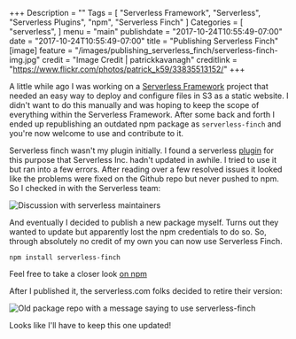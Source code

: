 +++
Description = ""
Tags = [
  "Serverless Framework",
  "Serverless",
  "Serverless Plugins",
  "npm",
  "Serverless Finch"
]
Categories = [
  "serverless",
]
menu = "main"
publishdate = "2017-10-24T10:55:49-07:00"
date = "2017-10-24T10:55:49-07:00"
title = "Publishing Serverless Finch"
[image]
    feature = "/images/publishing_serverless_finch/serverless-finch-img.jpg"
    credit = "Image Credit | patrickkavanagh"
    creditlink = "https://www.flickr.com/photos/patrick_k59/33835513152/"
+++

A little while ago I was working on a [Serverless Framework](serverless.com) project that needed an easy way to deploy and configure files in S3 as a static website. I didn't want to do this manually and was hoping to keep the scope of everything within the Serverless Framework. After some back and forth I ended up republishing an outdated npm package as `serverless-finch` and you're now welcome to use and contribute to it.

<!--more-->

Serverless finch wasn't my plugin initially. I found a serverless [plugin](https://github.com/serverless/serverless-client-s3) for this purpose that Serverless Inc. hadn't updated in awhile. I tried to use it but ran into a few errors. After reading over a few resolved issues it looked like the problems were fixed on the Github repo but never pushed to npm. So I checked in with the Serverless team:

![Discussion with serverless maintainers](/images/serverless_finch/serverless-finch-was-born.png)

And eventually I decided to publish a new package myself. Turns out they wanted to update but apparently lost the npm credentials to do so. So, through absolutely no credit of my own you can now use Serverless Finch.

`npm install serverless-finch`

Feel free to take a closer look [on npm](https://www.npmjs.com/package/serverless-finch)

After I published it, the serverless.com folks decided to retire their version: 

![Old package repo with a message saying to use serverless-finch](/images/serverless_finch/deprecataion.png)

Looks like I'll have to keep this one updated!
